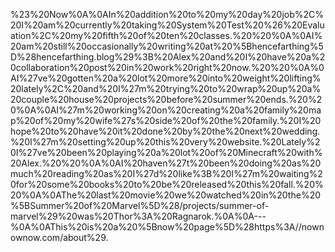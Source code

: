 %23%20Now%0A%0AIn%20addition%20to%20my%20day%20job%2C%20I%20am%20currently%20taking%20System%20Test%20%26%20Evaluation%2C%20my%20fifth%20of%20ten%20classes.%20%20%0A%0AI%20am%20still%20occasionally%20writing%20at%20%5Bhencefarthing%5D%28hencefarthing.blog%29%3B%20Alex%20and%20I%20have%20a%20collaboration%20post%20in%20work%20right%20now.%20%20%0A%0AI%27ve%20gotten%20a%20lot%20more%20into%20weight%20lifting%20lately%2C%20and%20I%27m%20trying%20to%20wrap%20up%20a%20couple%20house%20projects%20before%20summer%20ends.%20%20%0A%0AI%27m%20working%20on%20creating%20a%20family%20map%20of%20my%20wife%27s%20side%20of%20the%20family.%20I%20hope%20to%20have%20it%20done%20by%20the%20next%20wedding.%20I%27m%20setting%20up%20this%20very%20website.%20Lately%20I%27ve%20been%20playing%20a%20lot%20of%20Minecraft%20with%20Alex.%20%20%0A%0AI%20haven%27t%20been%20doing%20as%20much%20reading%20as%20I%27d%20like%3B%20I%27m%20waiting%20for%20some%20books%20to%20be%20released%20this%20fall.%20%20%0A%0AThe%20last%20movie%20we%20watched%20in%20the%20%5BSummer%20of%20Marvel%5D%28/projects/summer-of-marvel%29%20was%20Thor%3A%20Ragnarok.%0A%0A---%0A%0AThis%20is%20a%20%5Bnow%20page%5D%28https%3A//nownownow.com/about%29.